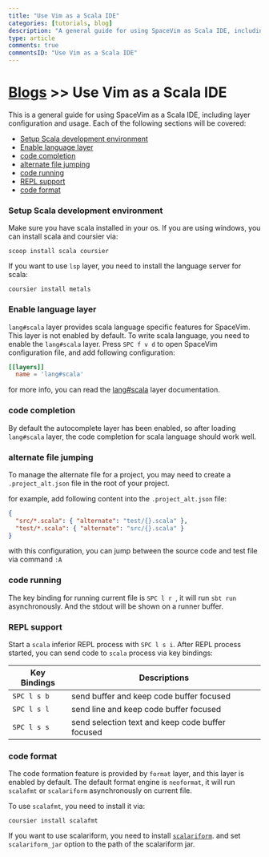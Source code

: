 ```yaml
---
title: "Use Vim as a Scala IDE"
categories: [tutorials, blog]
description: "A general guide for using SpaceVim as Scala IDE, including layer configuration, requiems installation and usage."
type: article
comments: true
commentsID: "Use Vim as a Scala IDE"
---
```


# [Blogs](../blog/) >> Use Vim as a Scala IDE

This is a general guide for using SpaceVim as a Scala IDE, including layer configuration and usage.
Each of the following sections will be covered:

<!-- vim-markdown-toc GFM -->

- [Setup Scala development environment](#setup-scala-development-environment)
- [Enable language layer](#enable-language-layer)
- [code completion](#code-completion)
- [alternate file jumping](#alternate-file-jumping)
- [code running](#code-running)
- [REPL support](#repl-support)
- [code format](#code-format)

<!-- vim-markdown-toc -->

### Setup Scala development environment

Make sure you have scala installed in your os.
If you are using windows, you can install scala and coursier via:

```
scoop install scala coursier
```

If you want to use `lsp` layer, you need to install the language server for scala:

```
coursier install metals
```

### Enable language layer

`lang#scala` layer provides scala language specific features for SpaceVim.
This layer is not enabled by default. To write scala language,
you need to enable the `lang#scala` layer.
Press `SPC f v d` to open SpaceVim configuration file, and add following configuration:

```toml
[[layers]]
  name = 'lang#scala'
```

for more info, you can read the [lang#scala](../layers/lang/scala/) layer documentation.

### code completion

By default the autocomplete layer has been enabled, so after loading `lang#scala` layer, the code completion
for scala language should work well.

### alternate file jumping

To manage the alternate file for a project, you may need to create a `.project_alt.json` file in the root of your
project.

for example, add following content into the `.project_alt.json` file:

```json
{
  "src/*.scala": { "alternate": "test/{}.scala" },
  "test/*.scala": { "alternate": "src/{}.scala" }
}
```

with this configuration, you can jump between the source code and test file via command `:A`

### code running

The key binding for running current file is `SPC l r `, it will run `sbt run` asynchronously.
And the stdout will be shown on a runner buffer.

### REPL support

Start a `scala` inferior REPL process with `SPC l s i`. After REPL process started,
you can send code to `scala` process via key bindings:

| Key Bindings | Descriptions                                     |
| ------------ | ------------------------------------------------ |
| `SPC l s b`  | send buffer and keep code buffer focused         |
| `SPC l s l`  | send line and keep code buffer focused           |
| `SPC l s s`  | send selection text and keep code buffer focused |

### code format


The code formation feature is provided by `format` layer, and this layer is enabled by default.
The default format engine is `neoformat`, it will run `scalafmt` or `scalariform`
asynchronously on current file.

To use `scalafmt`, you need to install it via:

```
coursier install scalafmt
```

If you want to use scalariform, you need to install [`scalariform`](https://github.com/scala-ide/scalariform).
and set `scalariform_jar` option to the path of the scalariform jar.
